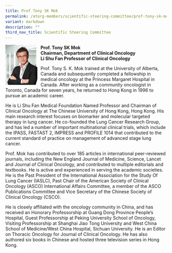 ```yaml
---
title: Prof Tony SK Mok
permalink: /atorg-members/scientific-steering-committee/prof-tony-sk-mok/
variant: markdown
description: ""
third_nav_title: Scientific Steering Committee
---
```

<img src="/images/ATORG%20Oncology%20Research%20Group/Scientific%20Steering%20Committee/tony.png" style="width: 100px; float: left; margin-right: 10px;">

<strong>Prof. Tony SK Mok<br>
Chairman, Department of Clinical Oncology<br>
Li Shu Fan Professor of Clinical Oncology</strong>

Prof. Tony S. K. Mok trained at the University of Alberta, Canada and subsequently completed a fellowship in medical oncology at the Princess Margaret Hospital in Canada. After working as a community oncologist in Toronto, Canada for seven years, he returned to Hong Kong in 1996 to pursue an academic career.

He is Li Shu Fan Medical Foundation Named Professor and Chairman of Clinical Oncology at The Chinese University of Hong Kong, Hong Kong. His main research interest focuses on biomarker and molecular targeted therapy in lung cancer. He co-founded the Lung Cancer Research Group, and has led a number of important multinational clinical trials, which include the IPASS, FASTAST 2, IMPRESS and PROFILE 1014 that contributed to the current standard of practice on management of advanced stage lung cancer.

Prof. Mok has contributed to over 185 articles in international peer-reviewed journals, including the New England Journal of Medicine, Science, Lancet and Journal of Clinical Oncology, and contributed to multiple editorials and textbooks. He is active and experienced in serving the academic societies. He is the Past President of the International Association for the Study Of Lung Cancer (IASLC), Past Chair of the American Society of Clinical Oncology (ASCO) International Affairs Committee, a member of the ASCO Publications Committee and Vice Secretary of the Chinese Society of Clinical Oncology (CSCO).

He is closely affiliated with the oncology community in China, and has received an Honorary Professorship at Guang Dong Province People’s Hospital, Guest Professorship at Peking University School of Oncology, Visiting Professorship at Shanghai Jiao Tong University and West China School of Medicine/West China Hospital, Sichuan University. He is an Editor on Thoracic Oncology for Journal of Clinical Oncology. He has also authored six books in Chinese and hosted three television series in Hong Kong.